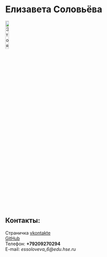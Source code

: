 <!doctype html>
<html>
<head>
<meta charset="utf-8">
<title>Моя личная страничка</title>
</head>
<body> 
<left><h1>Елизавета Соловьёва</h1></left>
<left><img alt="Это я" width="15%" src="me.jpg"></left>
<br/>
<h2>Контакты:</h2>
Страничка <a href=https://vk.com/solovey99/>vkontakte</a>
<br/>
<a href=https://github.com/solovey99>GitHub</a>
<br/>
Телефон: <b>+79209270294</b>
<br/>
E-mail: <i>essoloveva_6@edu.hse.ru</i>
</body>
</html>
